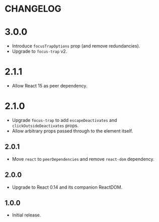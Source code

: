 # CHANGELOG

# 3.0.0

- Introduce `focusTrapOptions` prop (and remove redundancies).
- Upgrade to `focus-trap` v2.

# 2.1.1

- Allow React 15 as peer dependency.

# 2.1.0

- Upgrade `focus-trap` to add `escapeDeactivates` and `clickOutsideDeactivates` props.
- Allow arbitrary props passed through to the element itself.

## 2.0.1

- Move `react` to `peerDependencies` and remove `react-dom` dependency.

## 2.0.0

- Upgrade to React 0.14 and its companion ReactDOM.

## 1.0.0

- Initial release.
